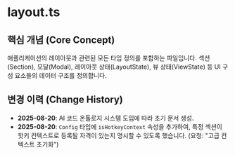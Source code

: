 # layout.ts

## 핵심 개념 (Core Concept)
애플리케이션의 레이아웃과 관련된 모든 타입 정의를 포함하는 파일입니다. 섹션(Section), 모달(Modal), 레이아웃 상태(LayoutState), 뷰 상태(ViewState) 등 UI 구성 요소들의 데이터 구조를 정의합니다.

## 변경 이력 (Change History)
- **2025-08-20**: AI 코드 온톨로지 시스템 도입에 따라 초기 문서 생성.
- **2025-08-20**: `Config` 타입에 `isHotkeyContext` 속성을 추가하여, 특정 섹션이 핫키 컨텍스트로 등록될 자격이 있는지 명시할 수 있도록 했습니다. (요청: "고급 컨텍스트 초기화")
